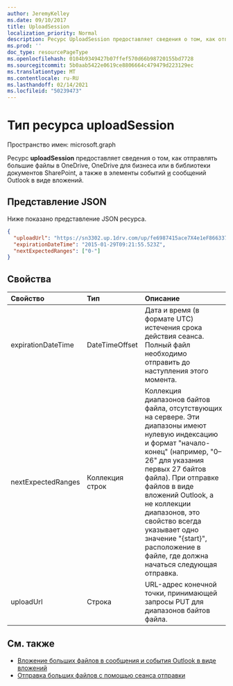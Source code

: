 ```yaml
---
author: JeremyKelley
ms.date: 09/10/2017
title: UploadSession
localization_priority: Normal
description: Ресурс UploadSession предоставляет сведения о том, как отправлять большие файлы в OneDrive, OneDrive для бизнеса или в библиотеки документов SharePoint или в виде вложений в объекты событий и сообщений Outlook.
ms.prod: ''
doc_type: resourcePageType
ms.openlocfilehash: 0104b9349427b07ffef570d66b98720155bd7728
ms.sourcegitcommit: 5b0aab5422e0619ce8806664c479479d223129ec
ms.translationtype: MT
ms.contentlocale: ru-RU
ms.lasthandoff: 02/14/2021
ms.locfileid: "50239473"
---
```

# <a name="uploadsession-resource-type"></a>Тип ресурса uploadSession

Пространство имен: microsoft.graph

Ресурс **uploadSession** предоставляет сведения о том, как отправлять большие файлы в OneDrive, OneDrive для [](message.md) бизнеса или в библиотеки документов SharePoint, а также в элементы событий [и](event.md) сообщений Outlook в виде вложений.

## <a name="json-representation"></a>Представление JSON

Ниже показано представление JSON ресурса.

<!-- {
  "blockType": "resource",
  "optionalProperties": [ "uploadUrl", "nextExpectedRanges" ],
  "@odata.type": "microsoft.graph.uploadSession"
}-->

```json
{
  "uploadUrl": "https://sn3302.up.1drv.com/up/fe6987415ace7X4e1eF866337",
  "expirationDateTime": "2015-01-29T09:21:55.523Z",
  "nextExpectedRanges": ["0-"]
}
```

## <a name="properties"></a>Свойства


| Свойство       | Тип              |Описание
|:-------------------|:------------------|:------------------------------------
| expirationDateTime | DateTimeOffset    | Дата и время (в формате UTC) истечения срока действия сеанса. Полный файл необходимо отправить до наступления этого момента.
| nextExpectedRanges | Коллекция строк | Коллекция диапазонов байтов файла, отсутствующих на сервере. Эти диапазоны имеют нулевую индексацию и формат "начало-конец" (например, "0–26" для указания первых 27 байтов файла). При отправке файлов в виде вложений Outlook, а не коллекции диапазонов, это свойство всегда указывает одно значение "{start}", расположение в файле, где должна начаться следующая отправка.
| uploadUrl          | Строка            | URL-адрес конечной точки, принимающей запросы PUT для диапазонов байтов файла.

## <a name="see-also"></a>См. также

- [Вложение больших файлов в сообщения и события Outlook в виде вложений ](/graph/outlook-large-attachments)
- [Отправка больших файлов с помощью сеанса отправки](../api/driveitem-createuploadsession.md)

<!-- uuid: 8fcb5dbc-d5aa-4681-8e31-b001d5168d79
2015-10-25 14:57:30 UTC -->
<!-- {
  "type": "#page.annotation",
  "description": "UploadSession is used to provide information about large file uploads.",
  "section": "documentation",
  "tocPath": "Resources/UploadSession"
} -->

